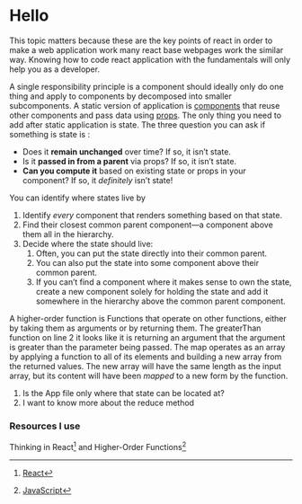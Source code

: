 # Hello

This topic matters because these are the key points of react in order to make a web application work many react base webpages work the similar way. Knowing how to code react application with the fundamentals will only help you as a developer.

A single responsibility principle is a component should ideally only do one thing and apply to components by decomposed into smaller subcomponents. A static version of application is [components](https://react.dev/learn/your-first-component) that reuse other components and pass data using [props](https://react.dev/learn/passing-props-to-a-component). The only thing you need to add after static application is state. The three question you can ask if something is state is :

- Does it **remain unchanged** over time? If so, it isn’t state.
- Is it **passed in from a parent** via props? If so, it isn’t state.
- **Can you compute it** based on existing state or props in your component? If so, it *definitely* isn’t state!

You can identify where states live by

1. Identify *every* component that renders something based on that state.
2. Find their closest common parent component—a component above them all in the hierarchy.
3. Decide where the state should live:
   1. Often, you can put the state directly into their common parent.
   2. You can also put the state into some component above their common parent.
   3. If you can’t find a component where it makes sense to own the state, create a new component solely for holding the state and add it somewhere in the hierarchy above the common parent component.

A higher-order function is Functions that operate on other functions, either by taking them as arguments or by returning them. The greaterThan function on line 2 it looks like it is returning an argument that the argument is greater than the parameter being passed. The map operates as an array by applying a function to all of its elements and building a new array from the returned values. The new array will have the same length as the input array, but its content will have been *mapped* to a new form by the function.

1. Is the App file only where that state can be located at?
2. I want to know more about the reduce method

### Resources I use

Thinking in React[^1] and Higher-Order Functions[^note]

[^1]: [React](https://react.dev/learn/thinking-in-react)
[^note]: [JavaScript](https://legacy.reactjs.org/docs/forms.html)
